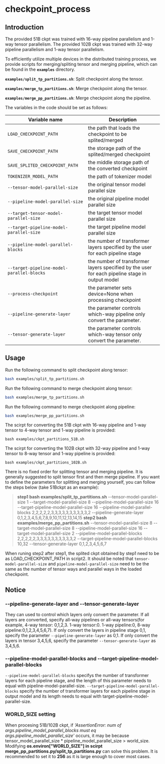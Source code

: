 # checkpoint_process


## Introduction

The provided 51B ckpt was trained with 16-way pipeline parallelism and 1-way tensor parallelism. The provided 102B ckpt was trained with 32-way pipeline parallelism and 1-way tensor parallelism. 

To efficiently utilize multiple devices in the distributed training process, we provide scripts for merging/spliting tensor and merging pipeline, which can be found in the  **`examples`** directory.

**`examples/split_tp_partitions.sh`**: Split  checkpoint along the tensor.

**`examples/merge_tp_partitions.sh`**: Merge  checkpoint along the tensor.

**`examples/merge_pp_partitions.sh`**: Merge  checkpoint along the pipeline.

The variables in the code should be set as follows:

|Variable name	|Description	|
|--------------------------|----------------------------------------|
|`LOAD_CHECKPOINT_PATH`|the path that loads the checkpoint to be splited/merged|
|`SAVE_CHECKPOINT_PATH`|the storage path of the splited/merged checkpoint|
|`SAVE_SPLITED_CHECKPOINT_PATH`|the middle storage path of the converted checkpoint|
|`TOKENIZER_MODEL_PATH`|the path of tokenizer model|
|`--tensor-model-parallel-size`|the original tensor model parallel size|
|`--pipeline-model-parallel-size`|the original pipeline model parallel size|
|`--target-tensor-model-parallel-size`|the target tensor model parallel size|
|`--target-pipeline-model-parallel-size`|the target pipeline model parallel size|
|`--pipeline-model-parallel-blocks`|the number of transformer layers specified by the user for each pipeline stage|
|`--target-pipeline-model-parallel-blocks`|the number of transformer layers specified by the user for each pipeline stage in output model|
|`--process-checkpoint`|the parameter sets device=None when processing checkpoint|
|`--pipeline-generate-layer`|the parameter controls which-way pipeline only convert the parameter.|
|`--tensor-generate-layer`|the parameter controls which-way tensor only convert the parameter.|

## Usage

Run the following command to split checkpoint along tensor:
```bash
bash examples/split_tp_partitions.sh
```
Run the following command to merge checkpoint along tensor:
```bash
bash examples/merge_tp_partitions.sh
```
Run the following command to merge checkpoint along pipeline:
```bash
bash examples/merge_pp_partitions.sh
```
The scirpt for converting the 51B ckpt with 16-way pipeline and 1-way tensor to 4-way tensor and 1-way pipeline is provided: 
```
bash examples/ckpt_partitions_51B.sh
```
The scirpt for converting the 102B ckpt with 32-way pipeline and 1-way tensor to 8-way tensor and 1-way pipeline is provided:
```
bash examples/ckpt_partitions_102B.sh
```



There is no fixed order for splitting tensor and merging pipeline. It is generally suggested to split tensor first and then merge pipeline.
If you want to define the parameters for splitting and merging yourself, you can follow the steps below (take 51Bckpt as an example):
>**step1 bash examples/split\_tp\_partitions.sh**
--tensor-model-parallel-size  1
--target-model-parallel-size  8 
--pipeline-model-parallel-size 16
--target-pipeline-model-parallel-size  16
--pipeline-model-parallel-blocks 2,2,2,2,2,3,3,3,3,3,3,3,3,3,3,2
--pipeline-generate-layer 0,1,2,3,4,5,6,7,8,9,10,11,12,13,14,15
**step2 bash examples/merge\_pp\_partitions.sh**
--tensor-model-parallel-size 8
--target-model-parallel-size 8
--pipeline-model-parallel-size 16
--target-model-parallel-size 2
--pipeline-model-parallel-blocks 2,2,2,2,2,3,3,3,3,3,3,3,3,3,3,2
--target-pipeline-model-parallel-blocks 10,32
--tensor-generate-layer 0,1,2,3,4,5,6,7

When runing step2 after step1, the splited ckpt obtained by step1 need to be as LOAD_CHECKPOINT_PATH in script2. It should be noted that `tensor-model-parallel-size` and `pipeline-model-parallel-size` need to be the same as the number of tensor ways and parallel ways in the loaded checkpoint.
 

## Notice

### --pipeline-generate-layer and --tensor-generate-layer

They can used to control which layers only convert the parameter. If all layers are converted, specify all-way pipelines or all-way tensors(for example, 4-way tensor: 0,1,2,3. 1-way tensor:0. 1-way pipeline:0, 8-way pipeline:0,1,2,3,4,5,6,7). If only convert the layers in pipeline stage 0,1, specify the parameter `--pipeline-generate-layer` as 0,1. If only convert the layers in tensor 3,4,5,6, specify the parameter `--tensor-generate-layer` as 3,4,5,6.

### --pipeline-model-parallel-blocks and --target-pipeline-model-parallel-blocks

`--pipeline-model-parallel-blocks` specifys the number of transformer layers for each pipeline stage, and the length of this parameter needs to equal with pipeline-model-parallel-size. `--target-pipeline-model-parallel-blocks` specify the number of transformer layers for each pipeline stage in output model and its length needs to equal with target-pipeline-model-parallel-size.

### WORLD\_SIZE setting

When procesing 51B/102B ckpt, if *'AssertionError: num of args.pipeline\_model\_parallel\_blocks must eq args.pipeline\_model\_parallel\_size'* occurs, it may be because tensor\_model\_parallel\_size * pipeline\_model\_parallel\_size > world\_size. Modifying **os.environ["WORLD\_SIZE"] in scirpt merge\_pp\_partitions.py/split\_tp\_partitions.py** can solve this problem. It is recommended to set it to **256** as it is large enough to cover most cases.

